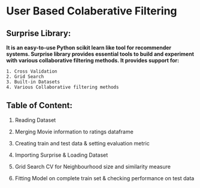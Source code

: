 # User Based Colaberative Filtering

## Surprise Library: 
**It is an easy-to-use Python scikit learn like tool for recommender systems. 
Surprise library provides essential tools to build and experiment with various collaborative filtering methods. 
It provides support for:**

	1. Cross Validation
	2. Grid Search
	3. Built-in Datasets
	4. Various Collaborative filtering methods


## Table of Content:

1. Reading Dataset

2. Merging Movie information to ratings dataframe

3. Creating train and test data & setting evaluation metric

4. Importing Surprise & Loading Dataset

5. Grid Search CV for Neighbourhood size and similarity measure

6. Fitting Model on complete train set & checking performance on test data
